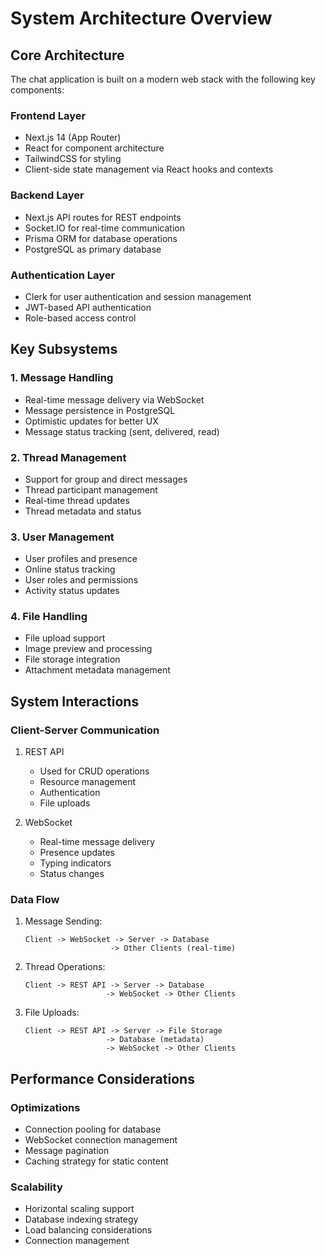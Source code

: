 # System Architecture Overview

## Core Architecture

The chat application is built on a modern web stack with the following key components:

### Frontend Layer
- Next.js 14 (App Router)
- React for component architecture
- TailwindCSS for styling
- Client-side state management via React hooks and contexts

### Backend Layer
- Next.js API routes for REST endpoints
- Socket.IO for real-time communication
- Prisma ORM for database operations
- PostgreSQL as primary database

### Authentication Layer
- Clerk for user authentication and session management
- JWT-based API authentication
- Role-based access control

## Key Subsystems

### 1. Message Handling
- Real-time message delivery via WebSocket
- Message persistence in PostgreSQL
- Optimistic updates for better UX
- Message status tracking (sent, delivered, read)

### 2. Thread Management
- Support for group and direct messages
- Thread participant management
- Real-time thread updates
- Thread metadata and status

### 3. User Management
- User profiles and presence
- Online status tracking
- User roles and permissions
- Activity status updates

### 4. File Handling
- File upload support
- Image preview and processing
- File storage integration
- Attachment metadata management

## System Interactions

### Client-Server Communication
1. REST API
   - Used for CRUD operations
   - Resource management
   - Authentication
   - File uploads

2. WebSocket
   - Real-time message delivery
   - Presence updates
   - Typing indicators
   - Status changes

### Data Flow
1. Message Sending:
   ```
   Client -> WebSocket -> Server -> Database
                      -> Other Clients (real-time)
   ```

2. Thread Operations:
   ```
   Client -> REST API -> Server -> Database
                     -> WebSocket -> Other Clients
   ```

3. File Uploads:
   ```
   Client -> REST API -> Server -> File Storage
                     -> Database (metadata)
                     -> WebSocket -> Other Clients
   ```

## Performance Considerations

### Optimizations
- Connection pooling for database
- WebSocket connection management
- Message pagination
- Caching strategy for static content

### Scalability
- Horizontal scaling support
- Database indexing strategy
- Load balancing considerations
- Connection management 